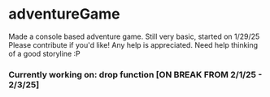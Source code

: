 # adventureGame
Made a console based adventure game. Still very basic, started on 1/29/25
Please contribute if you'd like! Any help is appreciated. Need help thinking of a good storyline :P

### Currently working on: drop function [ON BREAK FROM 2/1/25 - 2/3/25]
